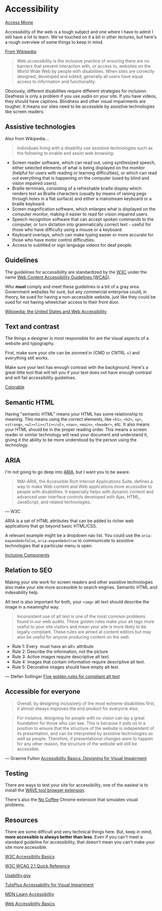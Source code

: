 # Accessibility

[Access Movie](https://accessmovie.org/)

Accessibility of the web is a tough subject and one where I have to admit I still have a lot to learn. We've touched on it a bit in other lectures, but here's a rough overview of some things to keep in mind.

[From Wikipedia](https://en.wikipedia.org/wiki/Web_accessibility): 

> Web accessibility is the inclusive practice of ensuring there are no barriers that prevent interaction with, or access to, websites on the World Wide Web by people with disabilities. When sites are correctly designed, developed and edited, generally all users have equal access to information and functionality. 

Obviously, different disabilities require different strategies for inclusion. Deafness is only a problem if you use audio on your site. If you have videos, they should have captions. Blindness and other visual impairments are tougher. It means our sites need to be accessible by assistive technologies like screen readers. 

## Assistive technologies

Also from Wikipedia...

> Individuals living with a disability use assistive technologies such as the following to enable and assist web browsing:

- Screen reader software, which can read out, using synthesized speech, either selected elements of what is being displayed on the monitor (helpful for users with reading or learning difficulties), or which can read out everything that is happening on the computer (used by blind and vision impaired users).
- Braille terminals, consisting of a refreshable braille display which renders text as Braille characters (usually by means of raising pegs through holes in a flat surface) and either a mainstream keyboard or a braille keyboard.
- Screen magnification software, which enlarges what is displayed on the computer monitor, making it easier to read for vision impaired users.
- Speech recognition software that can accept spoken commands to the computer, or turn dictation into grammatically correct text - useful for those who have difficulty using a mouse or a keyboard.
- Keyboard overlays, which can make typing easier or more accurate for those who have motor control difficulties.
- Access to subtitled or sign language videos for deaf people.

## Guidelines

The guidelines for accessibility are standardized by the [W3C](https://www.w3.org/) under the name [Web Content Accessibility Guidelines (WCAG)](https://www.w3.org/WAI/standards-guidelines/wcag/).

Who **must** comply and meet these guidelines is a bit of a gray area. Government websites for sure, but any commercial enterprise could, in theory, be sued for having a non-accessible website, just like they could be sued for not having wheelchair access to their front door. 

[Wikipedia: the United States and Web Accessibility](https://en.wikipedia.org/wiki/Web_accessibility#United_States)

## Text and contrast

The things a designer is most responsible for are the visual aspects of a website and typography. 

First, make sure your site can be zoomed in (CMD or CNTRL +) and everything still works. 

Make sure your text has enough contrast with the background. Here's a great little tool that will tell you if your text does not have enough contrast and will fail accessibility guidelines.

[Colorable](https://colorable.jxnblk.com/)

## Semantic HTML

Having "semantic HTML" means your HTML has some relationship to meaning. This means using the correct elements, like `<h1>`, `<h2>`, `<p>`, `<strong>`, `<ul><li></li></ul>`, `<nav>`, `<main>`, `<header>`, etc. It also means your HTML should be in the proper reading order. This means a screen reader or similar technology will read your document and understand it, giving it the ability to be more understood by the person using the technology. 

<!-- Imagine you couldn't use a mouse but could use a keyboard, or some accessible version of a keyboard. Could you navigate around your site? Try using the _tab_, _enter_ and _space_ keys on your site. You should see dotted lines to indicate what item has focus, you should be able to move down with the spacebar, and you should be able to access links with the enter key.  -->


## ARIA

I'm not going to go deep into [ARIA](https://www.w3.org/WAI/standards-guidelines/aria/), but I want you to be aware. 

> WAI-ARIA, the Accessible Rich Internet Applications Suite, defines a way to make Web content and Web applications more accessible to people with disabilities. It especially helps with dynamic content and advanced user interface controls developed with Ajax, HTML, JavaScript, and related technologies.

&mdash; W3C

ARIA is a set of HTML attributes that can be added to richer web applications that go beyond basic HTML/CSS. 

A relevant example might be a dropdown nav list. You could use the `aria-expanded=false`, `aria-expanded=true` to communicate to assistive technologies that a particular menu is open. 

[Inclusive Components](https://inclusive-components.design/menus-menu-buttons/)

## Relation to SEO

Making your site work for screen readers and other assistive technologies also make your site more accessible to search engines. Semantic HTML and indexability help. 

Alt text is also important for both, your `<img>` alt text should describe the image in a meaningful way.

> Inconsistent use of alt text is one of the most common problems found in our web audits. These golden rules make your alt tags more useful to your site visitors and mean your site is more likely to be legally compliant. These rules are aimed at content editors but may also be useful for anyone producing content on the web.

- Rule 1: Every <img> must have an alt= attribute
- Rule 2: Describe the information, not the picture
- Rule 3: Active images require descriptive alt text.
- Rule 4: Images that contain information require descriptive alt text.
- Rule 5: Decorative images should have empty alt text.

&mdash; Stefan Sollinger [Five golden rules for compliant alt text](https://abilitynet.org.uk/blog/five-golden-rules-compliant-alt-text)

## Accessible for everyone

> Overall, by designing inclusively of the most extreme disabilities first, it almost always improves the end product for everyone else. 

> For instance, designing for people with no vision can lay a great foundation for those who can see. This is because it puts us in a position to ensure that the structure of the website is independent of its presentation, and can be interpreted by assistive technologies as well as people. Therefore, if presentational changes were to happen for any other reason, the structure of the website will still be accessible. 

&mdash; Graeme Fulton [Accessibility Basics: Designing for Visual Impairment ](https://webdesign.tutsplus.com/articles/accessibility-basics-designing-for-visual-impairment--cms-27634)

## Testing

There are ways to test your site for accessibility, one of the easiest is to install the [WAVE tool browser extension](https://wave.webaim.org/extension/). 

There's also the [No Coffee](https://chrome.google.com/webstore/detail/nocoffee/jjeeggmbnhckmgdhmgdckeigabjfbddl) Chrome extension that simulates visual problems.

<!-- [Google's Accessibility Developer Tools](https://chrome.google.com/webstore/detail/accessibility-developer-t/fpkknkljclfencbdbgkenhalefipecmb?hl=en) -->

## Resources

There are some difficult and very technical things here. But, keep in mind, **more accessible is always better than less**. Even if you can't meet a standard guideline for accessibility, that doesn't mean you can't make your site more accessible.

[W3C Accessiblity Basics](https://www.w3.org/wiki/Accessibility_basics)

[W3C WCAG 2.1 Quick Reference](https://www.w3.org/WAI/WCAG21/quickref/?versions=2.0)

[Usability.gov](https://www.usability.gov/what-and-why/accessibility.html)

[TutsPlus Accessability for Visual Impariment](https://webdesign.tutsplus.com/articles/accessibility-basics-designing-for-visual-impairment--cms-27634)

[MDN Learn Accessibiltiy](https://developer.mozilla.org/en-US/docs/Learn/Accessibility)

[Web Accessibility Basics](https://www.marcozehe.de/2015/12/14/the-web-accessibility-basics/)
